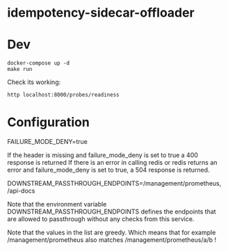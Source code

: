 # idempotency-sidecar-offloader


# Dev

```
docker-compose up -d
make run
```

Check its working:

```
http localhost:8000/probes/readiness
```


# Configuration

FAILURE_MODE_DENY=true 

If the header is missing and failure_mode_deny is set to true a 400 response is returned
If there is an error in calling redis or redis returns an error and failure_mode_deny is set to true, a 504 response is returned.



DOWNSTREAM_PASSTHROUGH_ENDPOINTS=/management/prometheus, /api-docs

Note that the environment variable DOWNSTREAM_PASSTHROUGH_ENDPOINTS defines the endpoints that are allowed to passthrough without any checks from this service.

Note that the values in the list are greedy. Which means that for example /management/prometheus also matches /management/prometheus/a/b !